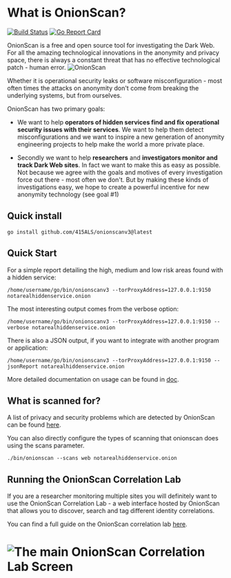 # What is OnionScan?


[![Build Status](https://travis-ci.org/s-rah/onionscan.svg?branch=onionscan-0.2)](https://travis-ci.org/s-rah/onionscan) [![Go Report Card](https://goreportcard.com/badge/github.com/s-rah/onionscan)](https://goreportcard.com/report/github.com/s-rah/onionscan)

OnionScan is a free and open source tool for investigating the Dark Web. For all
the amazing technological innovations in the anonymity and privacy space, there 
is always a constant threat that has no effective technological patch - human
error. <img src="templates/images/logo.png" title="OnionScan"/>

Whether it is operational security leaks or software misconfiguration - most
often times the attacks on anonymity don't come from breaking the underlying
systems, but from ourselves.

OnionScan has two primary goals:

* We want to help **operators of hidden services find and fix operational security 
 issues with their services**. We want to help them detect misconfigurations and we
 want to inspire a new generation of anonymity engineering projects to help make
 the world a more private place.
  
* Secondly we want to help **researchers** and **investigators monitor and track  Dark Web sites**.
 In fact we want to make this as easy as possible. Not because we agree with the 
 goals and motives of every investigation force out there - most often we don't.
 But by making these kinds of investigations easy, we hope to create a powerful
 incentive for new anonymity technology (see goal #1)

## Quick install

`go install github.com/415ALS/onionscanv3@latest`

## Quick Start

For a simple report detailing the high, medium and low risk areas found with a
hidden service:

`/home/username/go/bin/onionscanv3 --torProxyAddress=127.0.0.1:9150 notarealhiddenservice.onion`

The most interesting output comes from the verbose option:

`/home/username/go/bin/onionscanv3 --torProxyAddress=127.0.0.1:9150 --verbose notarealhiddenservice.onion`

There is also a JSON output, if you want to integrate with another program or 
application:

`/home/username/go/bin/onionscanv3 --torProxyAddress=127.0.0.1:9150 --jsonReport notarealhiddenservice.onion`

More detailed documentation on usage can be found in [doc](doc/README.md).

## What is scanned for?

A list of privacy and security problems which are detected by OnionScan can be
found [here](doc/what-is-scanned-for.md).

You can also directly configure the types of scanning that onionscan does using
the scans parameter.

`./bin/onionscan --scans web notarealhiddenservice.onion`

## Running the OnionScan Correlation Lab

If you are a researcher monitoring multiple sites you will definitely want to use
the OnionScan Correlation Lab - a web interface hosted by OnionScan that allows
you to discover, search and tag different identity correlations.

You can find a full guide on the OnionScan correlation lab [here](doc/correlation-lab.md).

# <img src="./doc/images/correlation-lab-main.png" title="The main OnionScan Correlation Lab Screen"/>


